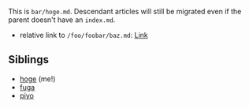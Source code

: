 This is `bar/hoge.md`. Descendant articles will still be migrated even if the parent doesn't have an `index.md`.

- relative link to `/foo/foobar/baz.md`: [Link](../foo/foobar/baz.md)

## Siblings

- [hoge](./hoge.md) (me!)
- [fuga](./fuga.md)
- [piyo](./piyo.md)
